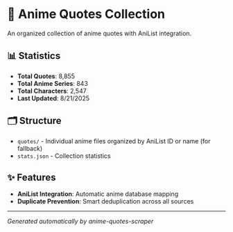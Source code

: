 # 🎌 Anime Quotes Collection

An organized collection of anime quotes with AniList integration.

## 📊 Statistics

- **Total Quotes**: 8,855
- **Total Anime Series**: 843
- **Total Characters**: 2,547
- **Last Updated**: 8/21/2025

## 🗂️ Structure

- `quotes/` - Individual anime files organized by AniList ID or name  (for fallback)
- `stats.json` - Collection statistics

## ✨ Features

- **AniList Integration**: Automatic anime database mapping
- **Duplicate Prevention**: Smart deduplication across all sources

---
*Generated automatically by anime-quotes-scraper*
